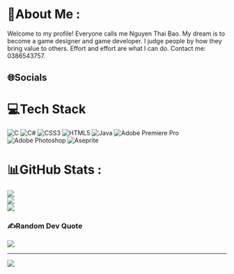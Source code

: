 # 💫About Me :
Welcome to my profile!
Everyone calls me Nguyen Thai Bao.
My dream is to become a game designer and game developer.
I judge people by how they bring value to others.
Effort and effort are what I can do.
Contact me: 0386543757.

## 🌐Socials
# 💻Tech Stack
![C](https://img.shields.io/badge/c-%2300599C.svg?style=flat&logo=c&logoColor=white) ![C#](https://img.shields.io/badge/c%23-%23239120.svg?style=flat&logo=c-sharp&logoColor=white) ![CSS3](https://img.shields.io/badge/css3-%231572B6.svg?style=flat&logo=css3&logoColor=white) ![HTML5](https://img.shields.io/badge/html5-%23E34F26.svg?style=flat&logo=html5&logoColor=white) ![Java](https://img.shields.io/badge/java-%23ED8B00.svg?style=flat&logo=java&logoColor=white) ![Adobe Premiere Pro](https://img.shields.io/badge/Adobe%20Premiere%20Pro-9999FF.svg?style=flat&logo=Adobe%20Premiere%20Pro&logoColor=white) ![Adobe Photoshop](https://img.shields.io/badge/adobephotoshop-%2331A8FF.svg?style=flat&logo=adobephotoshop&logoColor=white) ![Aseprite](https://img.shields.io/badge/Aseprite-FFFFFF?style=flat&logo=Aseprite&logoColor=#7D929E)
# 📊GitHub Stats :
![](https://github-readme-stats.vercel.app/api?username=Baonguyen3303&theme=nightowl&hide_border=false&include_all_commits=false&count_private=false)<br/>
![](https://github-readme-streak-stats.herokuapp.com/?user=Baonguyen3303&theme=nightowl&hide_border=false)<br/>
![](https://github-readme-stats.vercel.app/api/top-langs/?username=Baonguyen3303&theme=nightowl&hide_border=false&include_all_commits=false&count_private=false&layout=compact)

### ✍️Random Dev Quote
![](https://quotes-github-readme.vercel.app/api?type=horizontal&theme=tokyonight)

---
[![](https://visitcount.itsvg.in/api?id=Baonguyen3303&icon=0&color=0)](https://visitcount.itsvg.in)

